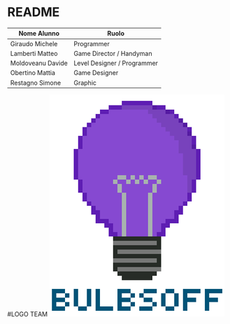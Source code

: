 # README

Nome Alunno | Ruolo                                   
| - | - |
| Giraudo Michele | Programmer
| Lamberti Matteo | Game Director / Handyman
| Moldoveanu Davide | Level Designer / Programmer
| Obertino Mattia | Game Designer
| Restagno Simone | Graphic

#LOGO TEAM
![Logo](https://github.com/BitMatt10111/PCTO-BulbsOff/blob/main/Logo.png)

